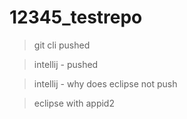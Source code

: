 # 12345_testrepo

> git cli pushed

> intellij - pushed
 
> intellij - why does eclipse not push

> eclipse with appid2
